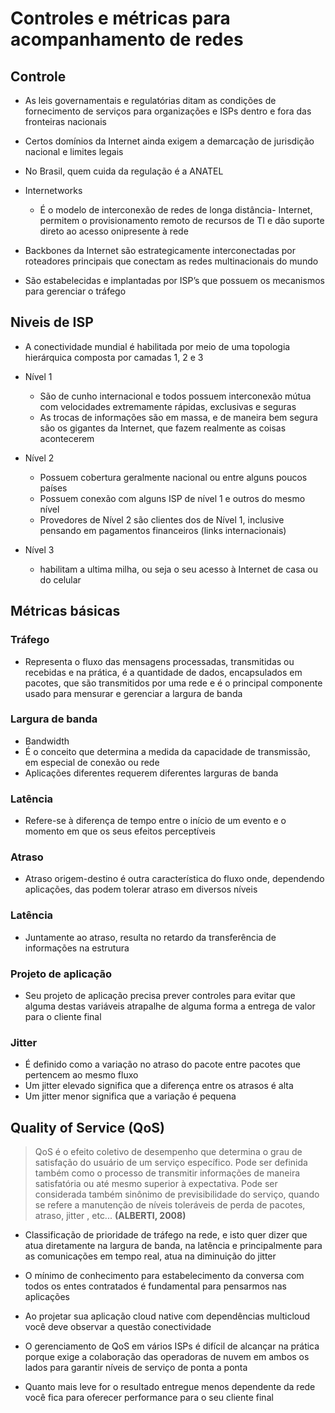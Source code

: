 # Controles e métricas para acompanhamento de redes

## Controle

- As leis governamentais e regulatórias ditam as condições de fornecimento de serviços para organizações e ISPs dentro e fora das fronteiras nacionais

- Certos domínios da Internet ainda exigem a demarcação de jurisdição nacional e limites legais

- No Brasil, quem cuida da regulação é a ANATEL

- Internetworks
    - É o modelo de interconexão de redes de longa distância- Internet, permitem o provisionamento remoto de recursos de TI e dão suporte direto ao acesso onipresente à rede

- Backbones da Internet são estrategicamente interconectadas por roteadores principais que conectam as redes multinacionais do mundo

- São estabelecidas e implantadas por ISP’s que possuem os mecanismos para gerenciar o tráfego

## Niveis de ISP

- A conectividade mundial é habilitada por meio de uma topologia hierárquica composta por camadas 1, 2 e 3

- Nível 1
    - São de cunho internacional e todos possuem interconexão mútua com velocidades extremamente rápidas, exclusivas e seguras
    - As trocas de informações são em massa, e de maneira bem segura são os gigantes da Internet, que fazem realmente as coisas acontecerem

- Nível 2 
    - Possuem cobertura geralmente nacional ou entre alguns poucos países
    - Possuem conexão com alguns ISP de nível 1 e outros do mesmo nível
    - Provedores de Nível 2 são clientes dos de Nível 1, inclusive pensando em pagamentos financeiros (links internacionais)

- Nível 3
    - habilitam a ultima milha, ou seja o seu acesso à Internet de casa ou do celular

## Métricas básicas

### Tráfego

- Representa o fluxo das mensagens processadas, transmitidas ou recebidas e na prática, é a quantidade de dados, encapsulados em pacotes, que são transmitidos por uma rede e é o principal componente usado para mensurar e gerenciar a largura de banda

### Largura de banda

- Bandwidth
- É o conceito que determina a medida da capacidade de transmissão, em especial de conexão ou rede
- Aplicações diferentes requerem diferentes larguras de banda

### Latência

- Refere-se à diferença de tempo entre o início de um evento e o momento em que os seus efeitos perceptíveis

### Atraso

- Atraso origem-destino é outra característica do fluxo onde, dependendo aplicações, das podem tolerar atraso em diversos níveis

### Latência

- Juntamente ao atraso, resulta no retardo da transferência de informações na estrutura

### Projeto de aplicação

- Seu projeto de aplicação precisa prever controles para evitar que alguma destas variáveis atrapalhe de alguma forma a entrega de valor para o cliente final

### Jitter

- É definido como a variação no atraso do pacote entre pacotes que pertencem ao mesmo fluxo
- Um jitter elevado significa que a diferença entre os atrasos é alta
- Um jitter menor significa que a variação é pequena

## Quality of Service (QoS)

> QoS é o efeito coletivo de desempenho que determina o grau de satisfação do usuário de um serviço específico. Pode ser definida também como o processo de transmitir informações de maneira satisfatória ou até mesmo superior à expectativa. Pode ser considerada também sinônimo de previsibilidade do serviço, quando se refere a manutenção de níveis toleráveis de perda de pacotes, atraso, jitter , etc... **(ALBERTI, 2008)**

- Classificação de prioridade de tráfego na rede, e isto quer dizer que atua diretamente na largura de banda, na latência e principalmente para as comunicações em tempo real, atua na diminuição do jitter

- O mínimo de conhecimento para estabelecimento da conversa com todos os entes contratados é fundamental para pensarmos nas aplicações

- Ao projetar sua aplicação cloud native com dependências multicloud você deve observar a questão conectividade

- O gerenciamento de QoS em vários ISPs é difícil de alcançar na prática porque exige a colaboração das operadoras de nuvem em ambos os lados para garantir níveis de serviço de ponta a ponta

- Quanto mais leve for o resultado entregue menos dependente da rede você fica para oferecer performance para o seu cliente final
